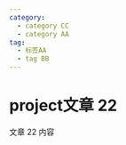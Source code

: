 ```yaml
---
category:
  - category CC
  - category AA
tag:
  - 标签AA
  - tag BB
---
```


# project文章 22

文章 22 内容
